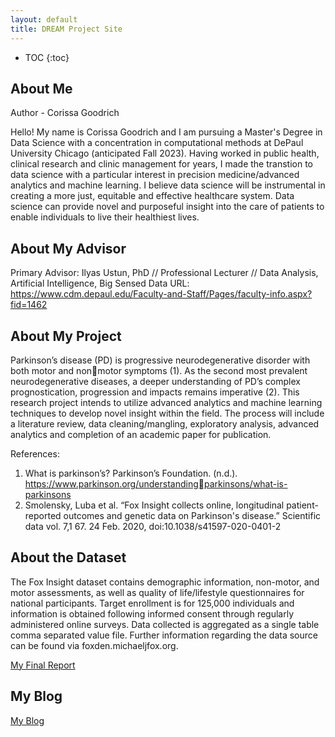```yaml
---
layout: default
title: DREAM Project Site
---
```


* TOC
{:toc}

## About Me

Author - Corissa Goodrich

Hello! My name is Corissa Goodrich and I am pursuing a Master's Degree in Data Science with a concentration in computational methods at DePaul University Chicago (anticipated Fall 2023). Having worked in public health, clinical research and clinic management for years, I made the transtion to data science with a particular interest in precision medicine/advanced analytics and machine learning. I believe data science will be instrumental in creating a more just, equitable and effective healthcare system. Data science can provide novel and purposeful insight into the care of patients to enable individuals to live their healthiest lives. 

## About My Advisor

Primary Advisor: Ilyas Ustun, PhD // Professional Lecturer // Data Analysis, Artificial Intelligence, Big Sensed Data
URL: https://www.cdm.depaul.edu/Faculty-and-Staff/Pages/faculty-info.aspx?fid=1462

## About My Project

Parkinson’s disease (PD) is progressive neurodegenerative disorder with both motor and nonmotor symptoms (1). As the second most prevalent neurodegenerative diseases, a deeper understanding 
of PD’s complex prognostication, progression and impacts remains imperative (2). This research project intends to utilize advanced analytics and machine learning techniques to develop novel insight within the 
field. The process will include a literature review, data cleaning/mangling, exploratory analysis, advanced analytics and completion of an academic paper for publication.

References: 
1) What is parkinson’s? Parkinson’s Foundation. (n.d.). https://www.parkinson.org/understandingparkinsons/what-is-parkinsons 
2) Smolensky, Luba et al. “Fox Insight collects online, longitudinal patient-reported outcomes and genetic data on Parkinson's disease.” Scientific data vol. 7,1 67. 24 Feb. 2020, doi:10.1038/s41597-020-0401-2

## About the Dataset
The Fox Insight dataset contains demographic information, non-motor, and motor assessments, as well as quality of life/lifestyle questionnaires for national participants. Target enrollment is for 125,000 
individuals and information is obtained following informed consent through regularly administered online surveys. Data collected is aggregated as a single table comma separated value file. Further 
information regarding the data source can be found via foxden.michaeljfox.org.

[My Final Report](files/finalreport.pdf)

## My Blog

[My Blog](blog.html)
